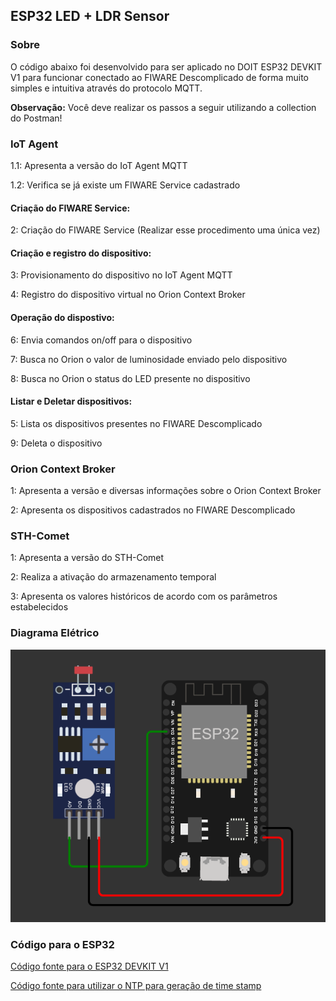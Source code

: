 ## ESP32 LED + LDR Sensor
### Sobre

O código abaixo foi desenvolvido para ser aplicado no DOIT ESP32 DEVKIT V1 para funcionar conectado ao FIWARE Descomplicado de forma muito simples e intuitiva através do protocolo MQTT. 

**Observação:** Você deve realizar os passos a seguir utilizando a collection do Postman!

### IoT Agent

1.1: Apresenta a versão do IoT Agent MQTT

1.2: Verifica se já existe um FIWARE Service cadastrado

#### Criação do FIWARE Service:

2: Criação do FIWARE Service (Realizar esse procedimento uma única vez)

#### Criação e registro do dispositivo:

3: Provisionamento do dispositivo no IoT Agent MQTT

4: Registro do dispositivo virtual no Orion Context Broker

#### Operação do dispostivo:

6: Envia comandos on/off para o dispositivo

7: Busca no Orion o valor de luminosidade enviado pelo dispositivo

8: Busca no Orion o status do LED presente no dispositivo

#### Listar e Deletar dispositivos:

5: Lista os dispositivos presentes no FIWARE Descomplicado

9: Deleta o dispositivo 

### Orion Context Broker 

1: Apresenta a versão e diversas informações sobre o Orion Context Broker

2: Apresenta os dispositivos cadastrados no FIWARE Descomplicado

### STH-Comet

1: Apresenta a versão do STH-Comet

2: Realiza a ativação do armazenamento temporal

3: Apresenta os valores históricos de acordo com os parâmetros estabelecidos

### Diagrama Elétrico

![](esp32_ldr.png)

### Código para o ESP32

<a href="fiware_ngsi_mqtt_esp32.ino"> Código fonte para o ESP32 DEVKIT V1</a>

<a href="esp32_ntp.ino"> Código fonte para utilizar o NTP para geração de time stamp</a>

